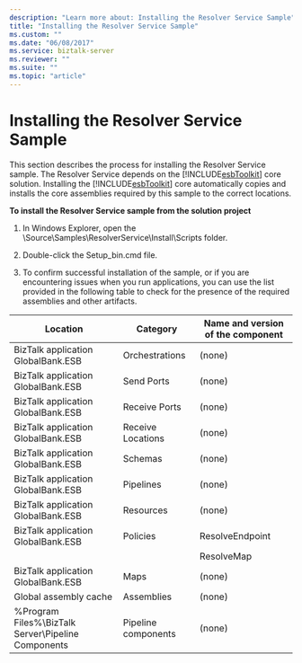 ```yaml
---
description: "Learn more about: Installing the Resolver Service Sample"
title: "Installing the Resolver Service Sample"
ms.custom: ""
ms.date: "06/08/2017"
ms.service: biztalk-server
ms.reviewer: ""
ms.suite: ""
ms.topic: "article"
---
```

# Installing the Resolver Service Sample
This section describes the process for installing the Resolver Service sample. The Resolver Service depends on the [!INCLUDE[esbToolkit](../includes/esbtoolkit-md.md)] core solution. Installing the [!INCLUDE[esbToolkit](../includes/esbtoolkit-md.md)] core automatically copies and installs the core assemblies required by this sample to the correct locations.  
  
 **To install the Resolver Service sample from the solution project**  
  
1.  In Windows Explorer, open the \Source\Samples\ResolverService\Install\Scripts folder.  
  
2.  Double-click the Setup_bin.cmd file.  
  
3.  To confirm successful installation of the sample, or if you are encountering issues when you run applications, you can use the list provided in the following table to check for the presence of the required assemblies and other artifacts.  
  
|Location|Category|Name and version of the component|  
|--------------|--------------|---------------------------------------|  
|BizTalk application GlobalBank.ESB|Orchestrations|(none)|  
|BizTalk application GlobalBank.ESB|Send Ports|(none)|  
|BizTalk application GlobalBank.ESB|Receive Ports|(none)|  
|BizTalk application GlobalBank.ESB|Receive Locations|(none)|  
|BizTalk application GlobalBank.ESB|Schemas|(none)|  
|BizTalk application GlobalBank.ESB|Pipelines|(none)|  
|BizTalk application GlobalBank.ESB|Resources|(none)|  
|BizTalk application GlobalBank.ESB|Policies|ResolveEndpoint|  
|||ResolveMap|  
|BizTalk application GlobalBank.ESB|Maps|(none)|  
|Global assembly cache|Assemblies|(none)|  
|%Program Files%\\BizTalk Server\Pipeline Components|Pipeline components|(none)|
